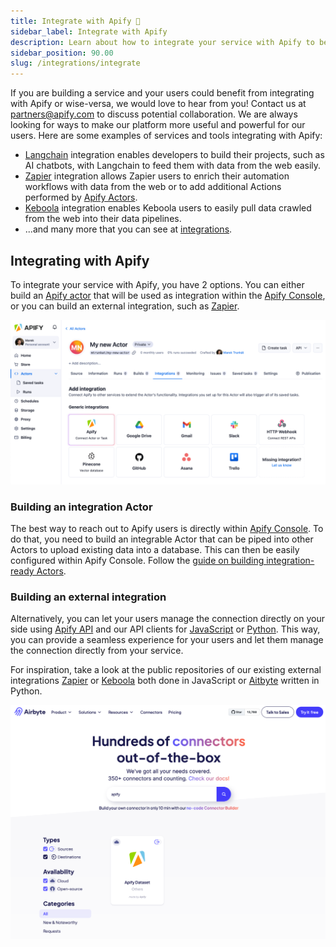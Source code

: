 ```yaml
---
title: Integrate with Apify 🤝
sidebar_label: Integrate with Apify
description: Learn about how to integrate your service with Apify to benefit from a mutual integration.
sidebar_position: 90.00
slug: /integrations/integrate
---
```


If you are building a service and your users could benefit from integrating with Apify or wise-versa, we would love to hear from you! Contact us at [partners@apify.com](mailto:partners@apify.com) to discuss potential collaboration. We are always looking for ways to make our platform more useful and powerful for our users. Here are some examples of services and tools integrating with Apify:

- [Langchain](./langchain.md) integration enables developers to build their projects, such as AI chatbots, with Langchain to feed them with data from the web easily.
- [Zapier](./zapier.md) integration allows Zapier users to enrich their automation workflows with data from the web or to add additional Actions performed by [Apify Actors](https://apify.com/store).
- [Keboola]('https://help.apify.com/en/articles/2003234-keboola-integration') integration enables Keboola users to easily pull data crawled from the web into their data pipelines.
- ...and many more that you can see at [integrations](./index.mdx).

## Integrating with Apify

To integrate your service with Apify, you have 2 options. You can either build an [Apify actor](https://apify.com/docs/actor) that will be used as integration within the [Apify Console]('https://console.apify.com'), or you can build an external integration, such as [Zapier](./zapier.md).

![Integration-ready Actors](./images/integration-ready-actors.png)

### Building an integration Actor

The best way to reach out to Apify users is directly within [Apify Console]('https://console.apify.com'). To do that, you need to build an integrable Actor that can be piped into other Actors to upload existing data into a database. This can then be easily configured within Apify Console. Follow the [guide on building integration-ready Actors](./actors/integration_ready_actors.md).

### Building an external integration

Alternatively, you can let your users manage the connection directly on your side using [Apify API](https://docs.apify.com/api/v2) and our API clients for [JavaScript](/api/client/js/) or [Python](/api/client/python/). This way, you can provide a seamless experience for your users and let them manage the connection directly from your service.

For inspiration, take a look at the public repositories of our existing external integrations [Zapier](https://github.com/apify/apify-zapier-integration) or [Keboola](https://github.com/apify/keboola-ex-apify) both done in JavaScript or [Aitbyte](https://github.com/airbytehq/airbyte/tree/master/airbyte-integrations/connectors/source-apify-dataset) written in Python.

![Airbyte sources tab](./images/airbyte-sources-web.png)
